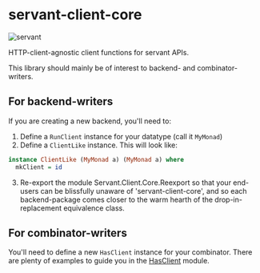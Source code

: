 # servant-client-core

![servant](https://raw.githubusercontent.com/haskell-servant/servant/master/servant.png)

HTTP-client-agnostic client functions for servant APIs.

This library should mainly be of interest to backend- and combinator-writers.

## For backend-writers

If you are creating a new backend, you'll need to:

1. Define a `RunClient` instance for your datatype (call it `MyMonad`)
2. Define a `ClientLike` instance. This will look like:

``` haskell
instance ClientLike (MyMonad a) (MyMonad a) where
  mkClient = id
```

3. Re-export the module Servant.Client.Core.Reexport so that your end-users
   can be blissfully unaware of 'servant-client-core', and so each
   backend-package comes closer to the warm hearth of the drop-in-replacement
   equivalence class.

## For combinator-writers

You'll need to define a new `HasClient` instance for your combinator. There are
plenty of examples to guide you in the
[HasClient](src/Servant/Client/Core/Internal/HasClient.hs) module.
